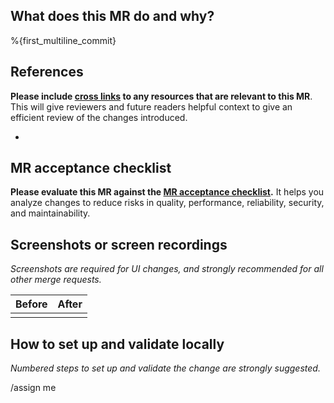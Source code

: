 ## What does this MR do and why?

<!--
Describe in detail what your merge request does and why.

Please keep this description updated with any discussion that takes place so
that reviewers can understand your intent. Keeping the description updated is
especially important if they didn't participate in the discussion.
-->

%{first_multiline_commit}

## References

**Please include [cross links](https://handbook.gitlab.com/handbook/communication/#start-with-a-merge-request:~:text=Cross%20link%20issues,alternate%20if%20duplicate.) to any resources that are relevant to this MR**.
This will give reviewers and future readers helpful context to give an efficient review of the changes introduced.

- 

## MR acceptance checklist

**Please evaluate this MR against the [MR acceptance checklist](https://docs.gitlab.com/ee/development/code_review.html#acceptance-checklist).**
It helps you analyze changes to reduce risks in quality, performance, reliability, security, and maintainability.

## Screenshots or screen recordings

_Screenshots are required for UI changes, and strongly recommended for all other merge requests._

<!--
Please include any relevant screenshots or screen recordings that will assist
reviewers and future readers. If you need help visually verifying the change,
please leave a comment and ping a GitLab reviewer, maintainer, or MR coach.
-->

| Before | After  |
| ------ | ------ |
|        |        |

<!--
OPTIONAL:
Use this table when providing screenshots at relevant viewport sizes.
Delete table rows that are not relevant to your changes.

| Viewport size   | Before     | After      |
| ----------------| ---------- | ---------- |
| `xs` (<576px)   |            |            |
| `sm` (>=576px)  |            |            |
| `md` (>=768px)  |            |            |
| `lg` (>=992px)  |            |            |
| `xl` (>=1200px) |            |            |
-->

## How to set up and validate locally

_Numbered steps to set up and validate the change are strongly suggested._

<!--
Example below:

1. In rails console enable the experiment fully
   ```ruby
   Feature.enable(:member_areas_of_focus)
   ```
1. Visit any group or project member pages such as `http://127.0.0.1:3000/groups/flightjs/-/group_members`
1. Click the `invite members` button.
-->

<!-- template sourced from https://gitlab.com/gitlab-org/gitlab/-/blob/master/.gitlab/merge_request_templates/Default.md -->

/assign me

